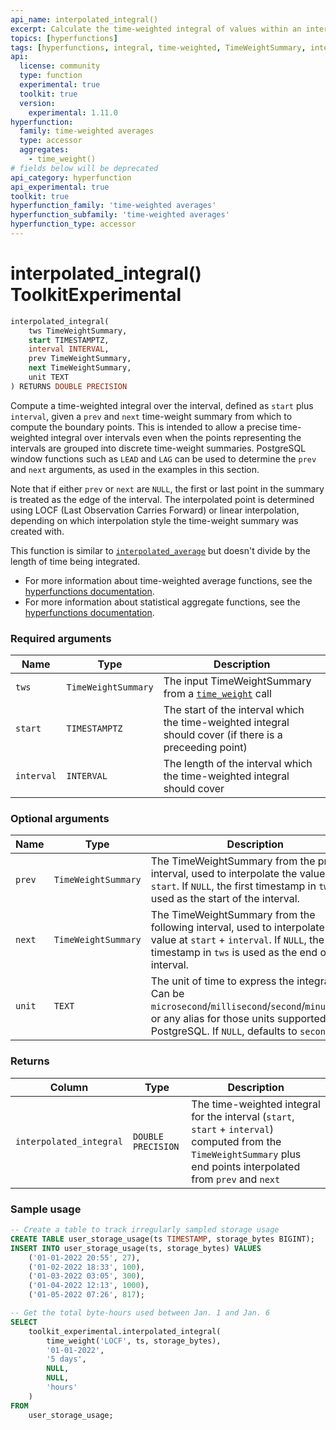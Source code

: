 ```yaml
---
api_name: interpolated_integral()
excerpt: Calculate the time-weighted integral of values within an interval, interpolating the interval bounds
topics: [hyperfunctions]
tags: [hyperfunctions, integral, time-weighted, TimeWeightSummary, interpolated]
api:
  license: community
  type: function
  experimental: true
  toolkit: true
  version:
    experimental: 1.11.0
hyperfunction:
  family: time-weighted averages
  type: accessor
  aggregates:
    - time_weight()
# fields below will be deprecated
api_category: hyperfunction
api_experimental: true
toolkit: true
hyperfunction_family: 'time-weighted averages'
hyperfunction_subfamily: 'time-weighted averages'
hyperfunction_type: accessor
---
```


# interpolated_integral() <tag type="toolkit">Toolkit</tag><tag type="experimental-toolkit">Experimental</tag>

```SQL
interpolated_integral(
    tws TimeWeightSummary,
    start TIMESTAMPTZ,
    interval INTERVAL,
    prev TimeWeightSummary,
    next TimeWeightSummary,
    unit TEXT
) RETURNS DOUBLE PRECISION
```

Compute a time-weighted integral over the interval, defined as `start`
plus `interval`, given a `prev` and `next` time-weight summary from which to
compute the boundary points. This is intended to allow a precise time-weighted
integral over intervals even when the points representing the intervals are grouped
into discrete time-weight summaries. PostgreSQL window functions such as
`LEAD` and `LAG` can be used to determine the `prev` and `next` arguments,
as used in the examples in this section.

Note that if either `prev` or `next` are `NULL`, the first or last point in the
summary is treated as the edge of the interval. The interpolated point is
determined using LOCF (Last Observation Carries Forward) or linear
interpolation, depending on which interpolation style the time-weight summary
was created with.

This function is similar to [`interpolated_average`][hyperfunctions-interpolated-average] but doesn't divide by the length of time being integrated.

*   For more information about time-weighted average functions, see the
    [hyperfunctions documentation][hyperfunctions-time-weight-average].
*   For more information about statistical aggregate functions, see the
    [hyperfunctions documentation][hyperfunctions-stats-agg].

### Required arguments

|Name|Type|Description|
|-|-|-|
|`tws`|`TimeWeightSummary`|The input TimeWeightSummary from a [`time_weight`][hyperfunctions-time-weight] call|
|`start`|`TIMESTAMPTZ`|The start of the interval which the time-weighted integral should cover (if there is a preceeding point)|
|`interval`|`INTERVAL`|The length of the interval which the time-weighted integral should cover|

### Optional arguments

|Name|Type|Description|
|-|-|-|
|`prev`|`TimeWeightSummary`|The TimeWeightSummary from the prior interval, used to interpolate the value at `start`. If `NULL`, the first timestamp in `tws` is used as the start of the interval.|
|`next`|`TimeWeightSummary`|The TimeWeightSummary from the following interval, used to interpolate the value at `start` + `interval`. If `NULL`, the last timestamp in `tws` is used as the end of the interval.|
|`unit`|`TEXT`|The unit of time to express the integral in. Can be `microsecond`/`millisecond`/`second`/`minute`/`hour` or any alias for those units supported by PostgreSQL. If `NULL`, defaults to `second`.|

### Returns

|Column|Type|Description|
|-|-|-|
|`interpolated_integral`|`DOUBLE PRECISION`|The time-weighted integral for the interval (`start`, `start` + `interval`) computed from the `TimeWeightSummary` plus end points interpolated from `prev` and `next`|

### Sample usage

```SQL
-- Create a table to track irregularly sampled storage usage
CREATE TABLE user_storage_usage(ts TIMESTAMP, storage_bytes BIGINT);
INSERT INTO user_storage_usage(ts, storage_bytes) VALUES
    ('01-01-2022 20:55', 27),
    ('01-02-2022 18:33', 100),
    ('01-03-2022 03:05', 300),
    ('01-04-2022 12:13', 1000),
    ('01-05-2022 07:26', 817);

-- Get the total byte-hours used between Jan. 1 and Jan. 6
SELECT
    toolkit_experimental.interpolated_integral(
        time_weight('LOCF', ts, storage_bytes),
        '01-01-2022',
        '5 days',
        NULL,
        NULL,
        'hours'
    )
FROM
    user_storage_usage;
```

[hyperfunctions-time-weight-average]: /timescaledb/:currentVersion:/how-to-guides/hyperfunctions/time-weighted-averages/
[hyperfunctions-time-weight]: /api/:currentVersion:/hyperfunctions/time-weighted-averages/time_weight/
[hyperfunctions-interpolated-average]: /api/:currentVersion:/hyperfunctions/time-weighted-averages/interpolated_average/
[hyperfunctions-stats-agg]: /timescaledb/:currentVersion:/how-to-guides/hyperfunctions/stats-aggs/
